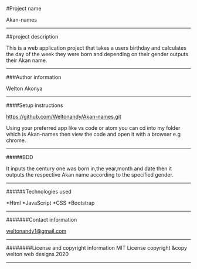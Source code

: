 #Project name

 Akan-names
 ***

##project description

 This is a web application project that takes a users
 birthday and calculates the day of the week they were
 born and depending on their gender outputs their Akan name.
 ***

###Author information

 Welton Akonya
 ***

####Setup instructions

 https://github.com/Weltonandy/Akan-names.git

 Using your preferred app like vs code or atom you can cd into
 my folder which is Akan-names then view the code and open it
 with a browser e.g chrome.
 ***

#####BDD

 It inputs the century one was born in,the year,month and date
 then it outputs the respective Akan name according to the specified
 gender.
 ***

######Technologies used

 *Html
 *JavaScript
 *CSS
 *Bootstrap
 ***

#######Contact information

 weltonandy1@gmail.com
 ***

########License and copyright information
 MIT License
 copyright &copy welton web designs 2020
 ***
